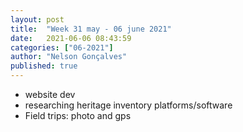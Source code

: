 ```yaml
---
layout: post
title:  "Week 31 may - 06 june 2021"
date:   2021-06-06 08:43:59
categories: ["06-2021"]
author: "Nelson Gonçalves"
published: true
---
```


* website dev
* researching heritage inventory platforms/software
* Field trips: photo and gps
